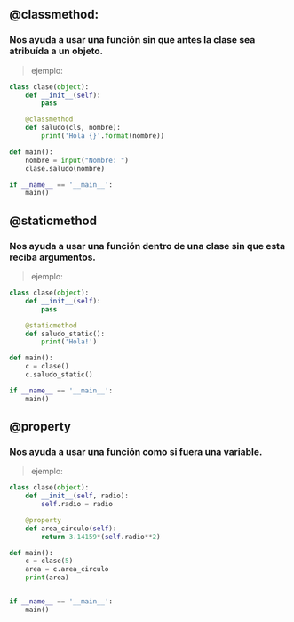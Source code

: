 ## @classmethod:
### Nos ayuda a usar una función sin que antes la clase sea atribuída a un objeto.
> ejemplo:
```python
class clase(object):
    def __init__(self):
        pass

    @classmethod
    def saludo(cls, nombre):
        print('Hola {}'.format(nombre))

def main():
    nombre = input("Nombre: ")
    clase.saludo(nombre)

if __name__ == '__main__':
    main()
```

## @staticmethod
### Nos ayuda a usar una función dentro de una clase sin que esta reciba argumentos.
> ejemplo:
```python
class clase(object):
    def __init__(self):
        pass

    @staticmethod
    def saludo_static():
        print('Hola!')

def main():
    c = clase()
    c.saludo_static()

if __name__ == '__main__':
    main()
```

## @property
### Nos ayuda a usar una función como si fuera una variable.
> ejemplo:
```python
class clase(object):
    def __init__(self, radio):
        self.radio = radio

    @property
    def area_circulo(self):
        return 3.14159*(self.radio**2)

def main():
    c = clase(5)
    area = c.area_circulo
    print(area)


if __name__ == '__main__':
    main()
```